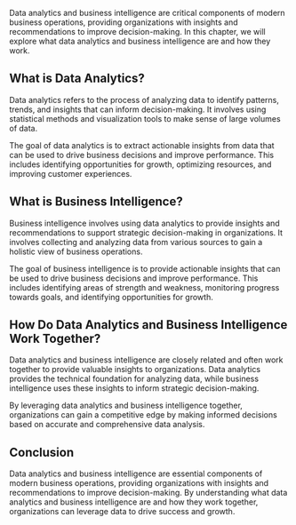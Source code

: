 

Data analytics and business intelligence are critical components of modern business operations, providing organizations with insights and recommendations to improve decision-making. In this chapter, we will explore what data analytics and business intelligence are and how they work.

What is Data Analytics?
-----------------------

Data analytics refers to the process of analyzing data to identify patterns, trends, and insights that can inform decision-making. It involves using statistical methods and visualization tools to make sense of large volumes of data.

The goal of data analytics is to extract actionable insights from data that can be used to drive business decisions and improve performance. This includes identifying opportunities for growth, optimizing resources, and improving customer experiences.

What is Business Intelligence?
------------------------------

Business intelligence involves using data analytics to provide insights and recommendations to support strategic decision-making in organizations. It involves collecting and analyzing data from various sources to gain a holistic view of business operations.

The goal of business intelligence is to provide actionable insights that can be used to drive business decisions and improve performance. This includes identifying areas of strength and weakness, monitoring progress towards goals, and identifying opportunities for growth.

How Do Data Analytics and Business Intelligence Work Together?
--------------------------------------------------------------

Data analytics and business intelligence are closely related and often work together to provide valuable insights to organizations. Data analytics provides the technical foundation for analyzing data, while business intelligence uses these insights to inform strategic decision-making.

By leveraging data analytics and business intelligence together, organizations can gain a competitive edge by making informed decisions based on accurate and comprehensive data analysis.

Conclusion
----------

Data analytics and business intelligence are essential components of modern business operations, providing organizations with insights and recommendations to improve decision-making. By understanding what data analytics and business intelligence are and how they work together, organizations can leverage data to drive success and growth.
